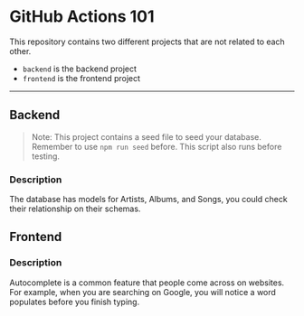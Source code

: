 # GitHub Actions 101 

This repository contains two different projects that are not related to each other.

- `backend` is the backend project
- `frontend` is the frontend project
 
<hr /> 
 
## Backend

> Note: This project contains a seed file to seed your database. Remember to use `npm run seed` before. This script also runs before testing.

### Description

The database has models for Artists, Albums, and Songs, you could check their relationship on their schemas.

## Frontend

### Description

Autocomplete is a common feature that people come across on websites. For example, when you are searching on Google, you will notice a word populates before you finish typing.
